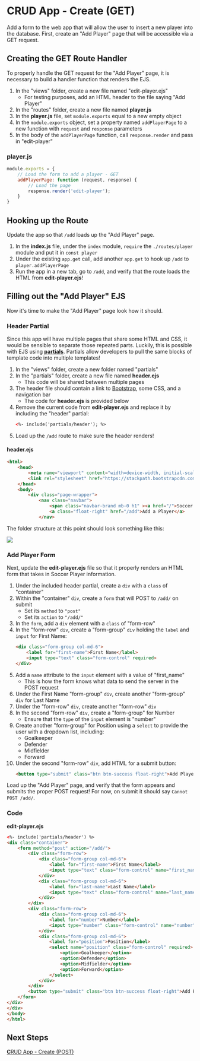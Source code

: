 # **C**RUD App - Create (GET)
Add a form to the web app that will allow the user to insert a new player into the database. First, create an "Add Player" page that will be accessible via a GET request.

## Creating the GET Route Handler
To properly handle the GET request for the "Add Player" page, it is necessary to build a handler function that renders the EJS.

1. In the "views" folder, create a new file named "edit-player.ejs"
    - For testing purposes, add an HTML header to the file saying "Add Player"
1. In the "routes" folder, create a new file named **player.js**
1. In the **player.js** file, set `module.exports` equal to a new empty object
1. In the `module.exports` object, set a property named `addPlayerPage` to a new function with `request` and `response` parameters
1. In the body of the `addPlayerPage` function, call `response.render` and pass in "edit-player"

### **player.js**
```js
module.exports = {
    // Load the form to add a player - GET
    addPlayerPage: function (request, response) {
        // Load the page
        response.render('edit-player');
    }
}
```

## Hooking up the Route
Update the app so that `/add` loads up the "Add Player" page.

1. In the **index.js** file, under the `index` module, `require` the `./routes/player` module and put it in `const player`
1. Under the existing `app.get` call, add another `app.get` to hook up `/add` to `player.addPlayerPage`
1. Run the app in a new tab, go to `/add`, and verify that the route loads the HTML from **edit-player.ejs**!

## Filling out the "Add Player" EJS
Now it's time to make the "Add Player" page look how it should.

### Header Partial
Since this app will have multiple pages that share some HTML and CSS, it would be sensible to separate those repeated parts. Luckily, this is possible with EJS using [**partials**](https://medium.com/@henslejoseph/ejs-partials-f6f102cb7433). Partials allow developers to pull the same blocks of template code into multiple templates!

1. In the "views" folder, create a new folder named "partials"
1. In the "partials" folder, create a new file named **header.ejs**
    - This code will be shared between multiple pages
1. The header file should contain a link to [Bootstrap](https://getbootstrap.com/), some CSS, and a navigation bar
    - The code for **header.ejs** is provided below
1. Remove the current code from **edit-player.ejs** and replace it by including the "header" partial:
    ```html
    <%- include('partials/header'); %>
    ```
1. Load up the `/add` route to make sure the header renders!

#### header.ejs
```html
<html>
	<head>
		<meta name="viewport" content="width=device-width, initial-scale=1">
		<link rel="stylesheet" href="https://stackpath.bootstrapcdn.com/bootstrap/4.3.1/css/bootstrap.min.css">
	</head>
	<body>
		<div class="page-wrapper">
			<nav class="navbar">
				<span class="navbar-brand mb-0 h1" ><a href="/">Soccer Players</a></span>
				<a class="float-right" href="/add">Add a Player</a>
			</nav>
```

The folder structure at this point should look something like this:

![](https://i.imgur.com/9n0rSCO.png)

### Add Player Form
Next, update the **edit-player.ejs** file so that it properly renders an HTML form that takes in Soccer Player information.

1. Under the included header partial, create a `div` with a `class` of "container"
1. Within the "container" `div`, create a `form` that will POST to `/add/` on submit
    - Set its `method` to `"post"`
    - Set its `action` to `"/add/"`
1. In the `form`, add a `div` element with a `class` of "form-row"
1. In the "form-row" `div`, create a "form-group" `div` holding the `label` and `input` for First Name:
    ```html
    <div class="form-group col-md-6">
        <label for="first-name">First Name</label>
        <input type="text" class="form-control" required>
    </div>
    ```
1. Add a `name` attribute to the `input` element with a value of "first_name"
    - This is how the form knows what data to send the server in the POST request
1. Under the First Name "form-group" `div`, create another "form-group" `div` for Last Name
1. Under the "form-row" `div`, create another "form-row" `div`
1. In the second "form-row" `div`, create a "form-group" for Number
    - Ensure that the `type` of the `input` element is "number"
1.  Create another "form-group" for Position using a `select` to provide the user with a dropdown list, including:
    - Goalkeeper
    - Defender
    - Midfielder
    - Forward
1. Under the second "form-row" `div`, add HTML for a submit button:
    ```html
    <button type="submit" class="btn btn-success float-right">Add Player</button>
    ```

Load up the "Add Player" page, and verify that the form appears and submits the proper POST request! For now, on submit it should say `Cannot POST /add/`.

### Code

**edit-player.ejs**
```html
<%- include('partials/header') %>
<div class="container">
    <form method="post" action="/add/">
        <div class="form-row">
            <div class="form-group col-md-6">
                <label for="first-name">First Name</label>
                <input type="text" class="form-control" name="first_name" required>
            </div>
            <div class="form-group col-md-6">
                <label for="last-name">Last Name</label>
                <input type="text" class="form-control" name="last_name" required>
            </div>
        </div>
        <div class="form-row">
            <div class="form-group col-md-6">
                <label for="number">Number</label>
                <input type="number" class="form-control" name="number" required>
            </div>
            <div class="form-group col-md-6">
                <label for="position">Position</label>
                <select name="position" class="form-control" required>
                    <option>Goalkeeper</option>
                    <option>Defender</option>
                    <option>Midfielder</option>
                    <option>Forward</option>
                </select>
            </div>
        </div>
        <button type="submit" class="btn btn-success float-right">Add Player</button>
    </form>
</div>
</div>
</body>
</html>
```

## Next Steps
[**C**RUD App - Create (POST)](CrudAppCreatePost.md)